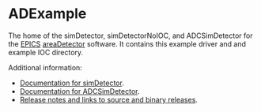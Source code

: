 ADExample
======
The home of the simDetector, simDetectorNoIOC, and ADCSimDetector for the
[EPICS](http://www.aps.anl.gov/epics/) 
[areaDetector](http://cars.uchicago.edu/software/epics/areaDetector.html) 
software.  It contains this example driver and and example IOC directory.

Additional information:
* [Documentation for simDetector](http://cars.uchicago.edu/software/epics/simDetectorDoc.html).
* [Documentation for ADCSimDetector](http://cars.uchicago.edu/software/epics/ADCSimDetectorDoc.html).
* [Release notes and links to source and binary releases](RELEASE.md).
